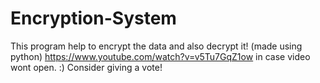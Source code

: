 # Encryption-System
This program help to encrypt the data and also decrypt it! (made using python)
https://www.youtube.com/watch?v=v5Tu7GqZ1ow   in case video wont open.  :)
Consider giving a vote!
